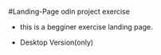 #Landing-Page odin project exercise

- this is a begginer exercise landing page.

- Desktop Version(only)